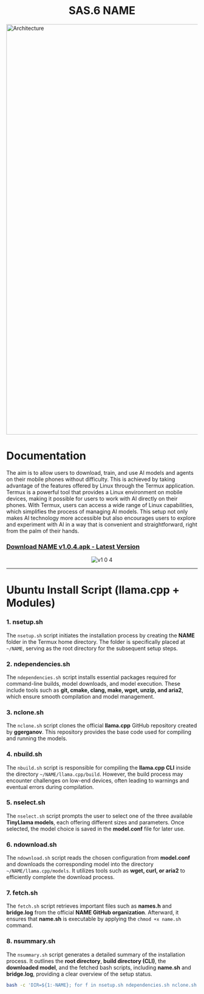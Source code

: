 <div align="center">
  
# SAS.6 NAME

</div>


<img width="1920" height="1080" alt="Architecture" src="https://github.com/user-attachments/assets/f328e4f4-e60f-4280-8038-9f4a9c54aba1" />



# Documentation
The aim is to allow users to download, train, and
use AI models and agents on their mobile phones without difficulty. This is
achieved by taking advantage of the features offered by Linux through the
Termux application. Termux is a powerful tool that provides a Linux environment
on mobile devices, making it possible for users to work with AI directly on their
phones. With Termux, users can access a wide range of Linux capabilities, which
simplifies the process of managing AI models. This setup not only makes AI
technology more accessible but also encourages users to explore and experiment
with AI in a way that is convenient and straightforward, right from the palm of
their hands.


### [Download NAME v1.0.4.apk - Latest Version ](https://github.com/Neural-Agent-Modelling-Engine/NAME/releases/download/v1.0.4/NAME.v1.0.4.apk)

<div align="center" style="max-width: 520px; margin: auto;">
  
![v1 0 4](https://github.com/user-attachments/assets/21756b7c-2090-452c-ab3e-98c9affd8161)


</div>

---

# Ubuntu Install Script (llama.cpp + Modules)


### 1. **nsetup.sh**

The `nsetup.sh` script initiates the installation process by creating the **NAME** folder in the Termux home directory. The folder is specifically placed at `~/NAME`, serving as the root directory for the subsequent setup steps.



### 2. **ndependencies.sh**

The `ndependencies.sh` script installs essential packages required for command-line builds, model downloads, and model execution. These include tools such as **git, cmake, clang, make, wget, unzip, and aria2**, which ensure smooth compilation and model management.



### 3. **nclone.sh**

The `nclone.sh` script clones the official **llama.cpp** GitHub repository created by **ggerganov**. This repository provides the base code used for compiling and running the models.



### 4. **nbuild.sh**

The `nbuild.sh` script is responsible for compiling the **llama.cpp CLI** inside the directory `~/NAME/llama.cpp/build`. However, the build process may encounter challenges on low-end devices, often leading to warnings and eventual errors during compilation.



### 5. **nselect.sh**

The `nselect.sh` script prompts the user to select one of the three available **TinyLlama models**, each offering different sizes and parameters. Once selected, the model choice is saved in the **model.conf** file for later use.



### 6. **ndownload.sh**

The `ndownload.sh` script reads the chosen configuration from **model.conf** and downloads the corresponding model into the directory `~/NAME/llama.cpp/models`. It utilizes tools such as **wget, curl, or aria2** to efficiently complete the download process.



### 7. **fetch.sh**

The `fetch.sh` script retrieves important files such as **names.h** and **bridge.log** from the official **NAME GitHub organization**. Afterward, it ensures that **name.sh** is executable by applying the `chmod +x name.sh` command.


### 8. **nsummary.sh**

The `nsummary.sh` script generates a detailed summary of the installation process. It outlines the **root directory**, **build directory (CLI)**, the **downloaded model**, and the fetched bash scripts, including **name.sh** and **bridge.log**, providing a clear overview of the setup status.


```bash
bash -c 'DIR=${1:-NAME}; for f in nsetup.sh ndependencies.sh nclone.sh nbuild.sh nselect.sh ndownload.sh nfetch.sh nsummary.sh; do curl -fsSL "https://raw.githubusercontent.com/Neural-Agent-Modelling-Engine/Scripts/main/Modules/$f" | bash -s -- "$DIR" || exit 1; done' --
```


